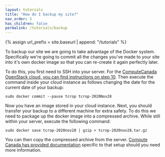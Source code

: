 ```yaml
---
layout: tutorials
title: "How do I backup my site?"
nav_order: 5
has_children: false
permalink: /tutorials/backup
---
```

{% assign url_prefix = site.baseurl | append: "/tutorials" %}

To backup our site we are going to take advantage of the Docker system. Specifically we're going to commit all the changes you've made to your site into it's own docker image so that you can re-create it again perfectly later.

To do this, you first need to SSH into your server. For the [ComputeCanada OpenStack cloud, you can find instructions on step 10]({{url_prefix}}/create-site/compute-canada.html). Then execute the command inside your cloud instance as follows changing the date for the current date of your backup:

```
sudo docker commit --pause tcrop tcrop-2020Nov28
```

Now you have an image stored in your cloud instance. Next, you should transfer your backup to a different machine for extra safety. To do this we need to package up the docker image into a compressed archive. While still within your server, execute the following command:

```
sudo docker save tcrop-2020nov28 | gzip > tcrop-2020nov28.tar.gz
```

You can then copy the compressed archive from the server. [Compute Canada has provided documentation](https://docs.computecanada.ca/wiki/Transferring_data/en) specific to that setup should you need more information.
